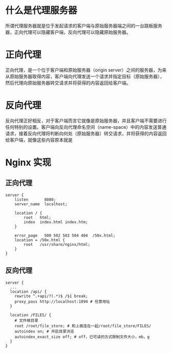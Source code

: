 # 什么是代理服务器

所谓代理服务器就是位于发起请求的客户端与原始服务器端之间的一台跳板服务器，正向代理可以隐藏客户端，反向代理可以隐藏原始服务器。

# 正向代理

正向代理，是一个位于客户端和原始服务器（origin server）之间的服务器，为来从原始服务器取得内容，客户端向代理发送一个请求并指定目标（原始服务器），然后代理向原始服务器转交请求并将获得的内容返回给客户端。

# 反向代理

反向代理正好相反，对于客户端而言它就像是原始服务器，并且客户端不需要进行任何特别的设置。客户端向反向代理命名空间（name-space）中的内容发送普通请求，接着反向代理将判断向何处（原始服务器）转交请求，并将获得的内容返回给客户端，就像这些内容原本就是

# Nginx 实现

## 正向代理

```nginx
server {
    listen       8080;
    server_name  localhost;

    location / {
        root   html;
        index  index.html index.htm;
    }

    error_page   500 502 503 504 404  /50x.html;
    location = /50x.html {
        root   /usr/share/nginx/html;
    }
}
```

## 反向代理

```nginx
server {
  ...
  location /api/ {
    rewrite ^.+api/?(.*)$ /$1 break;
    proxy_pass http://localhost:1894 # 任意地址
  }

  location /FILES/ {
    # 文件根目录
    root /root/file_store; # 和上面连在一起/root/file_store/FILES/
    autoindex on; # 开启目录浏览
    autoindex_exact_size off; # off，已可读的方式限制文件大小，mb，g
  }
}
```
